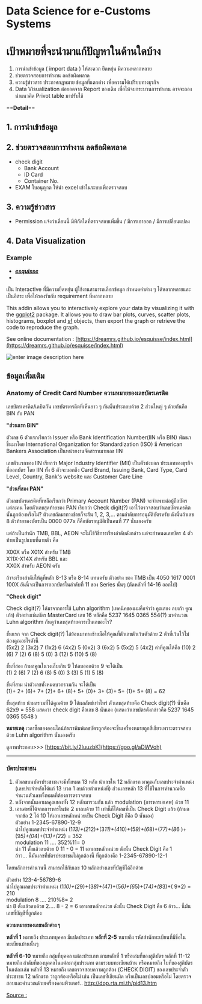 Data Science for e-Customs Systems
===

# เป้าหมายที่จะนำมาแก้ปัญหาในด้านใดบ้าง

1. การนำเข้าข้อมูล ( import data ) ให้สะดวก ยืดหยุ่น มีความหลากหลาย 
3. ช่วยตรวจสอบการทำงาน ลดข้อผิดพลาด
4. ความรู้ข่าวสาร ประกาศกฎหมาย ข้อมูลที่แตกต่าง เพื่อความได้เปรียบทางธุรกิจ
5. Data Visualization ต่อยอดจาก Report ของเดิม เพื่อให้จบกระบวนการทำงาน อาจจะลองนำแนวคิด Privot table มาปรับใช้

 ==**Detail**==
 
## 1. การนำเข้าข้อมูล




## 2. ช่วยตรวจสอบการทำงาน ลดข้อผิดพลาด

- check digit 
	- Bank Account
	- ID Card
	- Container No.
- EXAM ใบอนุญาต ให้นำ excel เข้าในระบบเพื่อตรวจสอบ



## 3. ความรู้ข่าวสาร
- Permission แจ้งว่าเดือนนี้ มีพิกัดใดที่ตรวจสอบเพิ่มขึ้น / มีการเอาออก / มีการเปลี่ยนแปลง



## 4. Data Visualization 

### Example


- [**_esquisse_**](https://github.com/dreamRs/esquisse) 
- 
เป็น Interactive ที่มีความยืดหยุ่น ผู้ใช้งานสามารถเลือกข้อมูล กำหนดค่าต่าง ๆ ได้หลากหลายและเป็นอิสระ เพื่อให้รองรับกับ requirement ที่หลากหลาย 

This addin allows you to interactively explore your data by visualizing it with the  [ggplot2](https://github.com/tidyverse/ggplot2)  package. It allows you to draw bar plots, curves, scatter plots, histograms, boxplot and  [sf](https://github.com/r-spatial/sf)  objects, then export the graph or retrieve the code to reproduce the graph.

See online documentation :  [https://dreamrs.github.io/esquisse/index.html](https://dreamrs.github.io/esquisse/index.html)


![enter image description here](https://github.com/dreamRs/esquisse/raw/master/man/figures/esquisse.gif)


## ข้อมูลเพิ่มเติม

### Anatomy of Credit Card Number ความหมายของเลขบัตรเครดิต

เลขบัตรเครดิต/เดบิตกัน เลขบัตรเครดิตที่เห็นยาว ๆ กันนั้นประกอบด้วย 2 ส่วนใหญ่ ๆ ด้วยกันคือ BIN กับ PAN

**"ส่วนแรก BIN"**

ตัวเลข 6 ตัวแรกเรียกว่า Issuer หรือ Bank Identification Number(IIN หรือ BIN) พัฒนาขึ้นมาโดย International Organization for Standardization (ISO) มี American Bankers Association เป็นหน่วยงานจัดสรรหมายเลข IIN

เลขตัวแรกของ IIN เรียกว่า Major Industry Identifier (MII) เป็นตัวบ่งบอก ประเภทของธุรกิจที่ออกบัตร โดย IIN ทั้ง 6 ตัวจะบอกถึง Card Brand, Issuing Bank, Card Type, Card Level, Country, Bank's website และ Customer Care Line

**"ส่วนที่สอง PAN"**

ตัวเลขบัตรเครดิตที่เหลือเรียกว่า Primary Account Number (PAN) จะจำเพาะต่อผู้ถือบัตรแต่ละคน โดยตัวเลขสุดท้ายของ PAN เรียกว่า Check digit(?) เอาไว้ตรวจสอบว่าเลขบัตรเครดิตนั้นถูกต้องหรือไม่? ตัวเลขถัดมาทางซ้ายก็จะรัน 1, 2, 3,... ตามลำดับการอนุมัติบัตรครับ ดังนั้นถ้าเลข 8 ตัวท้ายของบัตรเป็น 0000 077x ก็คือบัตรอนุมัติเป็นคนที่ 77 นั่นเองครับ

แต่ถ้าเป็นสำนัก TMB, BBL, AEON จะไม่ใช้วิธีการเรียงลำดับดังกล่าว แต่จะกำหนดเลขบัตร 4 ตัวท้ายเป็นรูปแบบที่ตายตัว คือ

X00X หรือ X01X สำหรับ TMB  
X11X-X14X สำหรับ BBL และ  
XX0X สำหรับ AEON ครับ

ถ้าจะเรียงลำดับให้ดูที่หลัก 8-13 หรือ 8-14 แทนครับ ตัวอย่าง ของ TMB เป็น 4050 1617 0001 100X อันนี้จะเป็นการออกบัตรในลำดับที่ 11 ของ Series นั้นๆ (ตัดหลักที่ 14-16 ออกไป)

**"Check digit"**

Check digit(?) ได้มาจากการใช้ Luhn algorithm (เทคนิคของผมคือจำว่า คูณสอง ลบเก้า คูณเก้า) ตัวอย่างเช่นบัตร MasterCard เลข 16 หลักคือ 5237 1645 0365 554(?) มาคำนวณ Luhn algorithm กันดูว่าเลขสุดท้ายควรเป็นเลขอะไร?

ขั้นแรก จาก Check digit(?) ไล่ย้อนมาทางซ้ายมือให้คูณที่ตัวเลขตัวเว้นตัวด้วย 2 ตัวที่เว้นไว้ไม่ต้องคูณอะไรดังนี้  
(5x2) 2 (3x2) 7 (1x2) 6 (4x2) 5 (0x2) 3 (6x2) 5 (5x2) 5 (4x2) ค่าที่คูณได้คือ (10) 2 (6) 7 (2) 6 (8) 5 (0) 3 (12) 5 (10) 5 (8)

ขั้นที่สอง ถ้าผลคูณในวงเล็บเกิน 9 ให้ลบออกด้วย 9 จะได้เป็น  
(1) 2 (6) 7 (2) 6 (8) 5 (0) 3 (3) 5 (1) 5 (8)

ขั้นที่สาม นำตัวเลขทั้งหมดบวกรวมกัน จะได้เป็น  
(1)+ 2+ (6)+ 7+ (2)+ 6+ (8)+ 5+ (0)+ 3+ (3)+ 5+ (1)+ 5+ (8) = 62

ขั้นสุดท้าย นำผลรวมที่ได้คูณด้วย 9 ได้ผลลัพธ์เท่าไหร่ ตัวเลขสุดท้ายคือ Check digit(?) นั่นคือ  
62x9 = 558 แสดงว่า check digit คือเลข 8 นั่นเอง (แสดงว่าเลขบัตรดังกล่าวคือ 5237 1645 0365 5548 )

**หมายเหตุ** เวลาซื้อของออนไลน์ถ้าเราพิมพ์เลขบัตรถูกต้องจะขึ้นเครื่องหมายถูกสีเขียวเพราะตรวจสอบด้วย Luhn algorithm นั่นเองครับ  
  
ดูภาพประกอบ>>> [https://bit.ly/2IuuzbK](https://goo.gl/aDWVoh)

---

### บัตรประชาชน


1. ตัวเลขบนบัตรประชาชนจะมีทั้งหมด 13 หลัก นำเลขใน 12 หลักแรก มาคูณกับเลขประจำตำแหน่ง (เลขประจำหลักได้แก่ 13 บวก 1 ลบด้วยตำแหน่งที่) ส่วนเลขหลัก 13 ที่ใช้ในการคำนวณคือจำนวนตัวเลขทั้งหมดที่ต้องการตรวจสอบ  
2. หลังจากนั้นเอาผลคูณของทั้ง 12 หลักมารวมกัน แล้ว modulation (การหารเอเศษ) ด้วย 11  
3. เอาเศษที่ได้จากการหารในข้อ 2 มาลบด้วย 11 เท่านี้ก็ได้เลขที่เป็น Check Digit แล้ว (ถ้าผลจากข้อ 2 ได้ 10 ให้เอาเลขหลักหน่วยเป็น Check Digit ก็คือ 0 นั้นเอง)  
ตัวอย่าง 1-2345-67890-12-9  
นำไปคูณเลขประจำตำแหน่ง (1*13)+(2*12)+(3*11)+(4*10)+(5*9)+(6*8)+(7*7)+(8*6 )+(9*5)+(0*4)+(1*3)+(2*2) = 352  
modulation 11 .... 352%11= 0  
นำ 11 ตั้งแล้วลบด้วย 0 11 - 0 = 11 เอาเลขหลักหน่วย ดังนั้น Check Digit คือ 1  
อ้าว... นี้มันเลขที่บัตรประชาชนไม่ถูกต้องนี้ ที่ถูกต้องคือ 1-2345-67890-12-1  
  
โดยหลักการคำนวนนี้ สามารถใช้กับเลข 10 หลักอย่างเลขที่บัญชีได้อีกด้วย  
  
ตัวอย่าง 123-4-56789-6  
นำไปคูณเลขประจำตำแหน่ง (1*10)+(2*9)+(3*8)+(4*7)+(5*6)+(6*5)+(7*4)+(8*3)+( 9*2) = 210  
modulation 8 .... 210%8= 2  
นำ 8 ตั้งแล้วลบด้วย 2.... 8 - 2 = 6 เอาเลขหลักหน่วย ดังนั้น Check Digit คือ 6 อ้าว... นี้มันเลขที่บัญชีที่ถูกต้อง

**ความหมายของเลขหลักต่าง ๆ**

**หลักที่ 1** หมายถึง ประเภทบุคคล มีแปดประเภท 
**หลักที่ 2-5** หมายถึง รหัสสำนักทะเบียนที่มีชื่อในทะเบียนบ้านนั้นๆ 

**หลักที่ 6-10** หมายถึง กลุ่มที่บุคคล แต่ละประเภท ตามหลักที่ 1 
หรือเล่มที่ของสูติบัตร 
หลักที่ 11-12 หมายถึง ลำดับที่ของบุคคลในแต่ละกลุ่มประเภท 
ตามระบบทะเบียนบ้าน หรือหมายถึง ใบที่ของสูติบัตร ในแต่ละเล่ม 
หลักที่ 13 หมายถึง เลขตรวจสอบความถูกต้อง (CHECK DIGIT) 
ของเลขประจำตัวประชาชน 12 หลักแรก ว่าถูกต้องหรือไม่ 
เช่น เป็นเลขที่เขียนผิด หรือเป็นเลขปลอมหรือไม่ 
โดยตรวจสอบและคำนวณด้วยเครื่องคอมพิวเตอร์.. 
http://dop.rta.mi.th/pid13.htm

[Source :](http://musicjusk.blogspot.com/2010/04/blog-post_10.html)
<!--stackedit_data:
eyJoaXN0b3J5IjpbMTM5MTM4ODYyMiwtMTcxOTAyODEyNSwtMz
A3NDkwNDE5LDkzODEwODIzOSwtMjUyNjA0MzcxLDIwNjc4NDA4
MjRdfQ==
-->